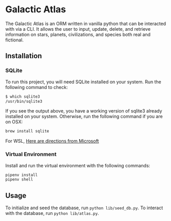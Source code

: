 # Galactic Atlas

The Galactic Atlas is an ORM written in vanilla python that can be interacted with via a CLI. It allows the user to input, update, delete, and retrieve information on stars, planets, civilizations, and species both real and fictional.

## Installation

### SQLite

To run this project, you will need SQLite installed on your system. Run the following command to check:

```bash
$ which sqlite3
/usr/bin/sqlite3
```

If you see the output above, you have a working version of sqlite3 already installed on your system. Otherwise, run the following command if you are on OSX:

```bash
brew install sqlite
```

For WSL, [Here are directions from Microsoft](https://learn.microsoft.com/en-us/windows/wsl/tutorials/wsl-database#install-sqlite)

### Virtual Environment

Install and run the virtual environment with the following commands:

```bash
pipenv install
pipenv shell
```

## Usage

To initialize and seed the database, run `python lib/seed_db.py`.
To interact with the database, run `python lib/atlas.py`.
